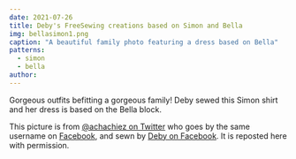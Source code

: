 ```yaml
---
date: 2021-07-26
title: Deby's FreeSewing creations based on Simon and Bella
img: bellasimon1.png
caption: "A beautiful family photo featuring a dress based on Bella"
patterns:
  - simon
  - bella
author:
---
```


Gorgeous outfits befitting a gorgeous family! Deby sewed this Simon shirt and her dress is based on the Bella block.

<Note>

This picture is from [@achachiez on Twitter](https://twitter.com/achachiez) who goes by the same username on [Facebook](https://web.facebook.com/achachiez/), and sewn by [Deby on Facebook](https://web.facebook.com/nyatichi.deborah). It is reposted here with permission.

</Note>
